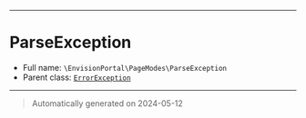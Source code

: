 ***

# ParseException





* Full name: `\EnvisionPortal\PageModes\ParseException`
* Parent class: [`ErrorException`](../../ErrorException.md)






***
> Automatically generated on 2024-05-12
